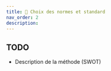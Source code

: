 ```yaml
---
title: 🔁 Choix des normes et standard
nav_order: 2
description: 
---
```


## TODO

* Description de la méthode (SWOT)
